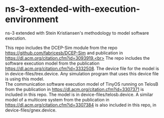 # ns-3-extended-with-execution-environment
ns-3 extended with Stein Kristiansen's methodology to model software execution.

This repo includes the DCEP-Sim module from the repo https://github.com/fabricesb/DCEP-Sim and publication in https://dl.acm.org/citation.cfm?id=3093919.<br>
The repo includes the software execution model from the publication https://dl.acm.org/citation.cfm?id=3332508. The device file for the model is in device-files/trex.device. Any simulation program that uses this device file is using this model.<br>
The communication software execution model of TinyOS running on TelosB from the publication in https://dl.acm.org/citation.cfm?id=3307371 is included in this repo. The model is in device-files/telosb.device. A similar model of a multicore system from the publication in https://dl.acm.org/citation.cfm?id=3307384 is also included in this repo, in device-files/gnex.device.<br>
